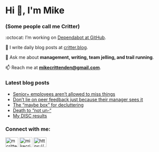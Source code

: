 # Hi 👋, I'm Mike
### (Some people call me Critter)

:octocat: I’m working on [Dependabot at GitHub](https://github.com/features/security).

📝 I write daily blog posts at [critter.blog](https://critter.blog).

💬 Ask me about **management, writing, team jelling, and trail running**.

📫 Reach me at **mikecrittenden@gmail.com**.

### Latest blog posts
<!-- BLOG-POST-LIST:START -->
- [Senior+ employees aren’t allowed to miss things](https://critter.blog/2023/12/01/senior-employees-arent-allowed-to-miss-things/)
- [Don’t lie on peer feedback just because their manager sees it](https://critter.blog/2023/11/30/dont-lie-on-peer-feedback-just-because-their-manager-sees-it/)
- [The “maybe box” for decluttering](https://critter.blog/2023/11/28/the-maybe-box-for-decluttering/)
- [Death to “not un-“](https://critter.blog/2023/11/21/death-to-not-un/)
- [My DISC results](https://critter.blog/2023/11/20/my-disc-results/)
<!-- BLOG-POST-LIST:END -->

<h3 align="left">Connect with me:</h3>
<p align="left">
<a href="https://twitter.com/mcrittenden" target="blank"><img align="center" src="https://raw.githubusercontent.com/rahuldkjain/github-profile-readme-generator/master/src/images/icons/Social/twitter.svg" alt="mcrittenden" height="30" width="40" /></a>
<a href="https://linkedin.com/in/mikecrittenden" target="blank"><img align="center" src="https://raw.githubusercontent.com/rahuldkjain/github-profile-readme-generator/master/src/images/icons/Social/linked-in-alt.svg" alt="mikecrittenden" height="30" width="40" /></a>
<a href="https://critter.blog/feed/" target="blank"><img align="center" src="https://raw.githubusercontent.com/rahuldkjain/github-profile-readme-generator/master/src/images/icons/Social/rss.svg" alt="https://critter.blog/feed/" height="30" width="40" /></a>
</p>

